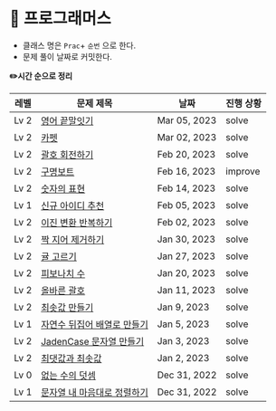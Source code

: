 <h1>📁 프로그래머스</h1>

- 클래스 명은 `Prac`+ `순번` 으로 한다.
- 문제 풀이 날짜로 커밋한다.


<b>✏️시간 순으로 정리</b>

| 레벨   | 문제 제목                                                                                        | 날짜           |진행 상황|
|------|----------------------------------------------------------------------------------------------|--------------|---|
| Lv 2 | [영어 끝말잇기](https://github.com/kimjiae970/Algorithm-/blob/main/src/programmers/Prac17.java)        | Mar 05, 2023 |solve|
| Lv 2 | [카펫](https://github.com/kimjiae970/Algorithm-/blob/main/src/programmers/Prac16.java)        | Mar 02, 2023 |solve|
| Lv 2 | [괄호 회전하기](https://github.com/kimjiae970/Algorithm-/blob/main/src/programmers/Prac15.java)        | Feb 20, 2023 |solve|
| Lv 2 | [구명보트](https://github.com/kimjiae970/Algorithm-/blob/main/src/programmers/Prac9.java)        | Feb 16, 2023 |improve|
| Lv 2 | [숫자의 표현](https://github.com/kimjiae970/Algorithm-/blob/main/src/programmers/Prac14.java)      | Feb 14, 2023  | solve|
| Lv 1 | [신규 아이디 추천](https://github.com/kimjiae970/Algorithm-/blob/main/src/programmers/Prac13.java)  | Feb 05, 2023 | solve|
| Lv 2 | [이진 변환 반복하기](https://github.com/kimjiae970/Algorithm-/blob/main/src/programmers/Prac12.java) | Feb 02, 2023 | solve|
| Lv 2 | [짝 지어 제거하기](https://github.com/kimjiae970/Algorithm-/blob/main/src/programmers/Prac11.java)  | Jan 30, 2023 | solve|
| Lv 2 | [귤 고르기](https://github.com/kimjiae970/Algorithm-/blob/main/src/programmers/Prac10.java)      | Jan 27, 2023 |solve|
| Lv 2 | [피보나치 수](https://github.com/kimjiae970/Algorithm-/blob/main/src/programmers/Prac8.java)      | Jan 20, 2023 |solve|
| Lv 2 | [올바른 괄호](https://github.com/kimjiae970/Algorithm-/blob/main/src/programmers/Prac7.java)      | Jan 11, 2023 |solve|
| Lv 2 | [최솟값 만들기](https://github.com/kimjiae970/Algorithm-/blob/main/src/Prac6.java)                 | Jan 9, 2023  |solve|
| Lv 1 | [자연수 뒤집어 배열로 만들기](https://github.com/kimjiae970/Algorithm-/blob/main/src/Prac5.java)         | Jan 5, 2023  |solve|
| Lv 2 | [JadenCase 문자열 만들기](https://github.com/kimjiae970/Algorithm-/blob/main/src/Prac4.java)       | Jan 3, 2023  |solve|
| Lv 2 | [최댓값과 최솟값](https://school.programmers.co.kr/learn/courses/30/lessons/12939)                  | Jan 2, 2023  |solve|
| Lv 0 | [없는 수의 덧셈](https://github.com/kimjiae970/Algorithm-/blob/main/src/Prac2.java)                | Dec 31, 2022 |solve|
| Lv 1 | [문자열 내 마음대로 정렬하기](https://github.com/kimjiae970/Algorithm-/blob/main/src/Prac1.java)         | Dec 31, 2022 |solve|
